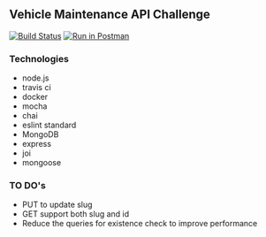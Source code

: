 ## Vehicle Maintenance API Challenge
[![Build Status](https://travis-ci.org/felipedonda/car-maintanance.svg?branch=master)](https://travis-ci.org/felipedonda/car-maintanance) [![Run in Postman](https://img.shields.io/badge/postman-collection-orange.svg)](https://app.getpostman.com/run-collection/ca1db85e2e778889e76a)

### Technologies

* node.js
* travis ci
* docker
* mocha
* chai
* eslint standard
* MongoDB
* express
* joi
* mongoose

### TO DO's

* PUT to update slug
* GET support both slug and id
* Reduce the queries for existence check to improve performance